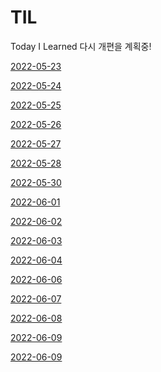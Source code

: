 # TIL
Today I Learned
다시 개편을 계획중!

[2022-05-23](https://github.com/lamodadite/TIL/blob/main/int%EC%99%80%20long%EC%9D%98%20%EC%B0%A8%EC%9D%B4.md)

[2022-05-24](https://github.com/lamodadite/TIL/blob/main/Int%20to%20String%2C%20String%20to%20Int%2C%20ArrayList.md)

[2022-05-25](https://github.com/lamodadite/TIL/blob/main/%EC%9E%AC%EA%B7%80%ED%95%A8%EC%88%98%2C%20String%EC%9D%84%20char%20%EB%B0%B0%EC%97%B4%EB%A1%9C.md)

[2022-05-26](https://github.com/lamodadite/TIL/blob/main/Computer%20Science.md)

[2022-05-27](https://github.com/lamodadite/TIL/blob/main/Computer%20Science.md)

[2022-05-28](https://github.com/lamodadite/TIL/blob/main/Computer%20Science.md)

[2022-05-30](https://github.com/lamodadite/TIL/blob/main/Computer%20Science.md)

[2022-06-01](https://github.com/lamodadite/TIL/blob/main/equals%EC%99%80%20%3D%3D%EC%9D%98%20%EC%B0%A8%EC%9D%B4.md)

[2022-06-02](https://github.com/lamodadite/TIL/blob/main/%EC%9E%90%EB%A3%8C%EA%B5%AC%EC%A1%B0.md)

[2022-06-03](https://github.com/lamodadite/TIL/blob/main/%EC%9A%B4%EC%98%81%EC%B2%B4%EC%A0%9C.md)

[2022-06-04](https://github.com/lamodadite/TIL/blob/main/%EC%9A%B4%EC%98%81%EC%B2%B4%EC%A0%9C.md)

[2022-06-06](https://github.com/lamodadite/TIL/blob/main/%EA%B0%9D%EC%B2%B4%EC%A7%80%ED%96%A5.md)

[2022-06-07](https://github.com/lamodadite/TIL/blob/main/Hashtable%EA%B3%BC%20Hashmap%EC%9D%98%20%EC%B0%A8%EC%9D%B4.md)

[2022-06-08](https://github.com/lamodadite/TIL/blob/main/Tree.md)

[2022-06-09](https://github.com/lamodadite/TIL/blob/main/%EA%B7%B8%EB%9E%98%ED%94%84.md)

[2022-06-09](https://github.com/lamodadite/TIL/blob/main/%EC%9A%B4%EC%98%81%EC%B2%B4%EC%A0%9C.md)
